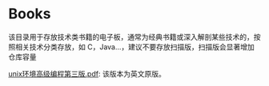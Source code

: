 # Books
该目录用于存放技术类书籍的电子板，通常为经典书籍或深入解剖某些技术的，按照相关技术分类存放，如 C，Java...，建议不要存放扫描版，扫描版会显著增加仓库容量

[unix环境高级编程第三版.pdf](http://www.downcc.com/soft/99850.html): 该版本为英文原版。 



